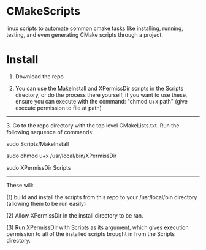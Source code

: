 # CMakeScripts
linux scripts to automate common cmake tasks like installing, running, testing, and even generating CMake scripts through a project.

# Install
1. Download the repo

2. You can use the MakeInstall and XPermissDir scripts in the Scripts directory, or do the process there yourself,
  if you want to use these, ensure you can execute with the command: "chmod u+x path" (give execute permission to file at path)

<hr>
3. Go to the repo directory with the top level CMakeLists.txt. Run the following sequence of commands:

sudo Scripts/MakeInstall

sudo chmod u+x /usr/local/bin/XPermissDir

sudo XPermissDir Scripts

<hr>

These will:

(1) build and install the scripts from this repo to your /usr/local/bin directory (allowing them to be run easily)

(2) Allow XPermissDir in the install directory to be ran.

(3) Run XPermissDir with Scripts as its argument, which gives execution permission to all of the installed scripts brought in from the Scripts directory.
